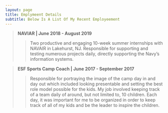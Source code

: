 ```yaml
---
layout: page
title: Emplymeent Details
subtitle: Below Is A List Of My Recent Employeement
---
```


>__NAVIAR | June 2018 - August 2019__
>>Two productive and engaging 10-week summer internships with NAVAIR in Lakehurst, NJ. Responsible for supporting and testing numerous projects daily, directly supporting the Navy’s information systems.

>__ESF Sports Camp Coach | June 2017 - September 2017__
>>Responsible for portraying the image of the camp day in and day out which included looking presentable and setting the best role model possible for the kids. My job involved keeping track of a team daily of around, but not limited to, 10 children. Each day, it was important for me to be organized in order to keep track of all of my kids and be the leader to inspire the children.